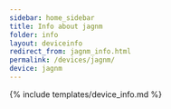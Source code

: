 ```yaml
---
sidebar: home_sidebar
title: Info about jagnm
folder: info
layout: deviceinfo
redirect_from: jagnm_info.html
permalink: /devices/jagnm/
device: jagnm
---
```

{% include templates/device_info.md %}

